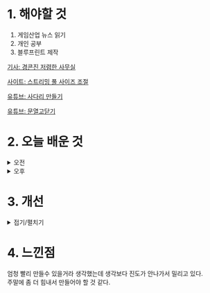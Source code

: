 
# 1. 해야할 것

1. 게임산업 뉴스 읽기 
2. 개인 공부  
3. 블루프린트 제작

[기사: 경콘진 저렴한 사무실](https://www.gamemeca.com/view.php?gid=1750959)

[사이트: 스트리밍 풀 사이즈 조절](https://3dperson1.tistory.com/44)

[유튜브: 사다리 만들기](https://www.youtube.com/watch?v=ENux2q8sjoQ)

[유튜브: 문열고닫기](https://www.youtube.com/watch?v=ny4zCh1t6yk)

# 2. 오늘 배운 것

<details>
<summary>오전</summary>

## 오늘의 뉴스
### 경콘진 저렴한 사무실
![image](https://github.com/user-attachments/assets/0d6fbbbd-a558-45e1-89d1-29c5de55d681)
```
처음으로 게임을 만들기 시작해서 사람들을 모아서 함께할 수 있는 공간을
이렇게 제공해준다면 나도 해보고 싶지만...
같이 일하는 사람들의 월급은 어떻게 할 것인가?

게임개발 나도 하고 싶지만... 혼자서 하기엔 어렵다
```
■ 웹젠, 르모어 개발 '블랙앵커 스튜디오'에 10억 추가 투자
웹젠이 우수 개발사 확보를 위해 국내 개발사 '블랙앵커 스튜디오'에 10억 원을 투자하고 16.67%의 지분을 취득했습니다. 웹젠은 이번 투자와 지분 취득으로 '블랙앵커 스튜디오(대표 정극민)'가 새로이 개발할 게임에 대한 퍼블리싱 권한도 확보했습니다.

■ 롤에서 이름 딴 'QWER', 롤 동물특공대로 만난다 
라이엇 게임즈 MOBA '리그 오브 레전드(League of Legends, 이하 LoL)'가 4인조 걸밴드 'QWER(큐더블유이알)'과 함께 협업을 진행합니다. 라이엇 게임즈와 QWER은 LoL의 여름 맞이 캠페인 '동물특공대'에서 영감을 받은 ▲음원 ▲안무 ▲특별제작영상 등 다양한 콘텐츠를 선보입니다.

■ 명조 금희-장리 신촌서 만난다, 19일 '띵조마켓' 오픈
쿠로게임즈는 자사가 서비스 중인 오픈월드 ARPG ‘명조: 워더링 웨이브(이하, 명조)’가 현대백화점 팝업스토어를 오픈할 예정이라고 12일 밝혔습니다. ‘띵조마켓 in 신촌 - 3일간의 썸머바캉스!’라는 이름으로 열리는 이번 팝업스토어는 오는 19일부터 21일까지 총 3일간 현대백화점 U-PLEX 신촌점 지하 2층에서 진행됩니다.

■ T1 e스포츠 아카데미, 연세대와 MOU로 훈련 프로그램 개발
e스포츠 전문 교육기관인 T1 e스포츠 아카데미(이하 T1A)와 연세대학교 e스포츠 연구실이 e스포츠 선수 역량 분석과 평가 및 훈련 프로그램 개발을 위한 업무 협약을 체결했다고 밝혔습니다. T1에서는 e스포츠 전문 기술을 통해 선수들의 핵심 역량을 측정하고, e스포츠 선수들의 성장과 발전을 지원하기 위해 노력하고 있습니다.

■ '프로스트펑크2', 11비트가 직접 개발 과정 전한다 
폴란드를 대표 게임 퍼블리셔 11비트 스튜디오(11 bit studios)는 세계가 멸망한 포스트 아포칼립스 배경의 건설 경영 시뮬레이션 차기작 '프로스트펑크 2'를 기대하고 있는 유저들에게 현재 개발 중인 상황을 사전 공개하는 개발자 영상 콘텐츠 '시티 언바운드(City Unbound)'를 공개합니다. 시티 언바운드 첫 번째 에피소드에는 오는 9월 20일, PC버전으로 선출시될 예정인 프로스트펑크 2 개발을 총괄하는 야콥 스토칼스키(Jakub Stokalski) 공동 감독이자 디렉터가 출연해, '대폭풍 이후(After The Great Storm)'라는 주제를 갖고 이야기를 시작합니다.

■ 로그라이트 섞은 ’메탈슬러그: 각성‘, 18일 글로벌 출시
메탈슬러그 IP를 활용한 신작 '메탈슬러그: 각성'이 7월 18일 9시에 모바일, PC, 스팀 등 다양한 플랫폼에서 글로벌 정식 서비스를 시작합니다. '메탈슬러그: 각성'의 퍼블리싱을 담당한 하오플레이는 클럽 멤버들과의 협력 플레이로 팀워크를 검증할 수 있는 컨텐츠를 기획했다고 전했습니다.

■ 지역 연고 e스포츠 이터널 리턴 '내셔널 리그', 12일 개막
넵튠의 자회사 님블뉴런은 카카오게임즈와 함께 서비스 중인 '이터널 리턴'의 지역 연고 e스포츠 대회 이터널 리턴 '내셔널 리그'를 12일 개막합니다. 내셔널 리그는 7월 12일 시작해 이터널리턴 시즌4와 시즌5 기간 동안 정규 시즌을 치르고, 시즌5 파이널과 함께 결승전을 진행합니다.

■ 전설의 부활, '더블 드래곤 리바이브' 2025년 출시 
아크시스템웍스 아시아지점은 PlayStation4, PlayStation5, Xbox Series X|S, Xbox One, Steam용 소프트 '더블 드래곤 리바이브'가 2025년 출시 결정되었다고 발표하며, 티저 트레일러를 공개했습니다. 아크시스템웍스는 아케이드 게임의 황금시대를 장식한 캐릭터들이 기존의 매력을 유지하면서도 세련된 3D 표현으로 등장시키기 위해 노력했다고 전했습니다.

■ 몬스터 육성하는 농부, 마벨러스 신작 '파마기아' 오프닝
세가퍼블리싱코리아(대표 사이토 고)는 주식회사 마벨러스가 개발한 완전 신작 액션 게임 'FARMAGIA(파마기아)'의 게임 오프닝 영상을 공개했다고 전했습니다. '파마기아 (FARMAGIA)'는 마시마 히로가 캐릭터 디자인을 담당한 완전 신작 액션 게임입니다.

■ ‘헌터스 아레나: 레볼루션’, MEGA300 온보딩된다
웹3 스포츠 디지털 자산 플랫폼 300피트가 생태계 확장을 통한 300피트 시즌2, MEGA300(메가300)을 발표했습니다. 300피트의 시즌2 MEGA300은 온보딩된 AAA 게임과 인게임 유틸리티, 웹3 스포츠 리그, 스포츠 콘텐츠 소비로 획득 및 소각 되는 콘텐츠 순환 기반의 에코시스템으로 설계되어 있습니다.

■ 채용공고, NORN 코프에서 이상현상 관찰/보고
개발사 픽셀스프릿과 퍼블리셔 데달릭 엔터테인먼트는 11일 '시프트87'의 게임 속 회사인 NORN 코퍼레이션의 구인 광고를 개제했습니다. 시프트87은 관찰형 공포 게임으로 공석의 직책은 공포스러운 이상 현상을 관찰 및 보고하는 것입니다.

■ 로그라이크+카드 RPG, '원소의 수호자' 11일 출시
지엠스토어가 서비스하는 신규 모바일 게임 '원소의 수호자'가 오는 7월 11일 원스토어, 갤럭시스토어 및 지엠스토어를 통해 정식 출시됩니다. '원소의 수호자'는 광전사, 암살자, 치유사, 검사, 궁수 등 8가지의 다양한 포지셔닝 직업을 제공하며, 유저들은 이 직업들로 자신만의 레전드 팀을 구성할 수 있습니다.

■ 로스트아크x맘스터치, '모코코 맘스 세트' 출시
스마일게이트 RPG가 개발하고 서비스하는 대한민국 대표 MMORPG 로스트아크가 토종 버거/치킨 브랜드 '맘스터치'와 콜라보레이션을 진행하고 풍성한 상품으로 구성된 '모코코 맘스 세트'를 출시한다고 11일(목) 밝혔습니다. '모코코 맘스 세트'는 '후라이드싸이순살' 치킨과 '딥치즈싸이버거' 등 맘스터치의 주력 메뉴를 한 번에 즐길 수 있도록 구성되어 있으며 로스트아크의 마스코트 '모코코'를 활용해 제작한 포장박스로 특별함을 더했습니다. 

■ 빠르게 영웅 성장, '미니히어로즈: Reborn' 11일 출시
맥스 게임(MAX GAME)은 자사의 신작 모바일 RPG '미니히어로즈: Reborn'을 국내 정식 출시한다고 11일 밝혔습니다. 금일 출시한 '미니히어로즈: Reborn'은 글로벌 3,000만 다운로드를 기록한 게임입니다.

■ 개발자가 말하는 '던전 스토커즈', 가을에는 얼액으로 
하이브IM은 11일, 액션스퀘어에서 개발하고 자사가 서비스 예정인 던전 크롤러 장르 신작 '던전 스토커즈'의 메이킹 영상을 공식 유튜브 채널에서 공개했다고 밝혔습니다. '던전 스토커즈'는 마녀에 의해 생성된 던전을 탐험하는 '스토커즈'들이 숨겨진 보물을 찾기 위한 모험 그린 작품으로, 생존을 건 치열한 전투가 핵심 요소로 자리 잡고 있습니다.

■ 청소년 프로그래밍 대중화, 넥슨 'NYPC' 참가 신청
넥슨이 제9회 '넥슨 청소년 프로그래밍 챌린지(NYPC)'를 개최한다고 밝히고 대회 일정을 공개했습니다. 프로그래밍에 관심 있는 12세 이상 19세 이하(2006년생부터 2013년생까지) 청소년이면 누구나 대회에 참여할 수 있으며, 참가 신청은 7월 11일부터 8월 12일까지 NYPC 공식 홈페이지에서 진행됩니다.

■ 보스턴 프랜차이즈 '제이슨 테이텀', NBA2K25 표지 모델로
2K는 NBA 2K25 스탠다드 에디션의 커버 모델로 NBA 올스타 5회에 빛나는 보스턴 셀틱스의 포워드이자 현NBA 챔피언인 제이슨 테이텀(Jayson Tatum)을 선정했다고 금일 밝혔습니다. 에이자 윌슨은 WNBA 두 번의 연속 챔피언, 두 번의 WNBA MVP, 그리고 여섯 번의 WNBA 올스타에 선정된 라스베이거스 에이시스의 포워드로, 미국과 캐나다에서 판매되는 게임스탑 독점 에디션인 NBA 2K25 WNBA 에디션의 표지를 장식할 예정입니다.

■ 검은 신화: 오공 게임 증정! MSI 지포스 RTX™ 40 시리즈 구매 이벤트
엠에스아이코리아(대표 공번서)가 MSI 지포스 RTX™ 40 시리즈 그래픽카드 구매자들에게 '검은 신화: 오공' 게임을 증정하는 행사를 진행한다고 밝혔습니다. 특히 지포스 RTX™ 40 시리즈를 통해 AI 기반 NVIDIA DLSS에 의해 가속화되고, 풀 레이 트레이싱이 적용된 높은 그래픽으로 게이머들에게 '검은 신화: 오공'의 쾌적한 게임 환경을 제공합니다.

■ 다시 돌아온 '프린세스 메이커2', 11일 출시 
CFK(대표 구창식)는 11일, 일본 블리스 브레인(Bliss Brain)과 협력, 발매 예정인 '프린세스 메이커2 리제네레이션'를 정식 발매한다고 밝혔습니다. '프린세스 메이커2 리제네레이션'은 초대 '프린세스 메이커2(PC-98판)'으로부터 30주년을 맞이한 만큼, '프린세스 메이커' 시리즈의 원작자이자 캐릭터 디자인을 직접 맡은 아카이 타카미 감독이 새롭게 그래픽을 다시 그려냈습니다.
</details>


<details>
<summary>오후</summary>

## 블루프린트 제작
### 스트리밍 풀 사이즈 조절
![image](https://github.com/user-attachments/assets/2919d141-7e97-43f2-9c83-ad8e28687600)

### 사다리 만들기
![image](https://github.com/user-attachments/assets/53a2845b-1060-46fe-b030-9fd01d20b049)

![image](https://github.com/user-attachments/assets/596ab72d-a866-4d22-86dc-6df685be4a83)

### BP_CombatCharacter
![image](https://github.com/user-attachments/assets/521dbc73-e0f0-467d-b8da-425bd73d978f)
```
forward vector를 이용하면 바라보는 방향으로 할수 있음
```

## 문 열고 닫기
### BP_doorparent
![image](https://github.com/user-attachments/assets/540a7955-a40d-4474-a949-3aa38edbb61b)

![image](https://github.com/user-attachments/assets/b91b55f3-4003-4d91-9fdb-bdf887cda657)

### BP_doorparent_child
![image](https://github.com/user-attachments/assets/551b364f-6999-45f4-9bc7-b2d447e70b5a)

![image](https://github.com/user-attachments/assets/b39982bb-3d21-4206-b265-ab38e5506f06)

### 인풋입력
![image](https://github.com/user-attachments/assets/f4055152-1560-4649-84a2-615ceefc07a0)


</details>




# 3. 개선


<details>
<summary>접기/펼치기</summary>


</details>



# 4. 느낀점
엄청 빨리 만들수 있을거라 생각했는데 생각보다 진도가 안나가서 밀리고 있다.\
주말에 좀 더 힘내서 만들어야 할 것 같다.



